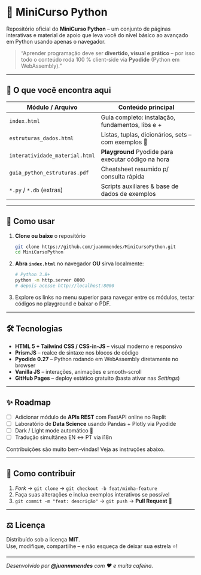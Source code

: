# 🐍 MiniCurso Python

Repositório oficial do **MiniCurso Python** – um conjunto de páginas interativas
e material de apoio que leva você do nível básico ao avançado em Python usando
apenas o navegador.

> “Aprender programação deve ser **divertido, visual e prático** – por isso todo
> o conteúdo roda 100 % client-side via **Pyodide** (Python em WebAssembly).”

---

## 🌟 O que você encontra aqui

| Módulo / Arquivo                 | Conteúdo principal                                    |
| -------------------------------- | ----------------------------------------------------- |
| `index.html`                     | Guia completo: instalação, fundamentos, libs e +      |
| `estruturas_dados.html`          | Listas, tuplas, dicionários, sets – com exemplos 👀   |
| `interatividade_material.html`   | **Playground** Pyodide para executar código na hora   |
| `guia_python_estruturas.pdf`     | Cheatsheet resumido p/ consulta rápida                |
| `*.py` / `*.db` (extras)         | Scripts auxiliares & base de dados de exemplos        |

---

## 🚀 Como usar

1. **Clone ou baixe** o repositório  
   ```bash
   git clone https://github.com/juanmmendes/MiniCursoPython.git
   cd MiniCursoPython
   ```

2. **Abra `index.html`** no navegador **OU** sirva localmente:  
   ```bash
   # Python 3.8+
   python -m http.server 8000
   # depois acesse http://localhost:8000
   ```

3. Explore os links no menu superior para navegar entre os módulos, testar
   códigos no playground e baixar o PDF.

---

## 🛠️ Tecnologias

- **HTML 5 + Tailwind CSS / CSS-in-JS** – visual moderno e responsivo  
- **PrismJS** – realce de sintaxe nos blocos de código  
- **Pyodide 0.27** – Python rodando em WebAssembly diretamente no browser  
- **Vanilla JS** – interações, animações e smooth-scroll  
- **GitHub Pages** – deploy estático gratuito (basta ativar nas _Settings_)  

---

## ✨ Roadmap

- [ ] Adicionar módulo de **APIs REST** com FastAPI online no Replit  
- [ ] Laboratório de **Data Science** usando Pandas + Plotly via Pyodide  
- [ ] Dark / Light mode automático 👀  
- [ ] Tradução simultânea EN ↔ PT via i18n

Contribuições são muito bem-vindas! Veja as instruções abaixo.

---

## 🤝 Como contribuir

1. *Fork* → `git clone` → `git checkout -b feat/minha-feature`  
2. Faça suas alterações e inclua exemplos interativos se possível  
3. `git commit -m "feat: descrição"` → `git push` → **Pull Request** 🙌  

---

## ⚖️ Licença

Distribuído sob a licença **MIT**.  
Use, modifique, compartilhe – e não esqueça de deixar sua estrela ⭐!

---

_Desenvolvido por **@juanmmendes** com ❤️ e muita cafeína._